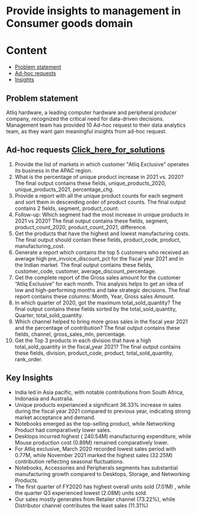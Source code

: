 # Provide insights to management in Consumer goods domain
# Content
* [Problem statement](https://github.com/kiransuryaa/Atliq-mart-s-Consumer-Goods-data-analysis/edit/main/README.md#problem-statement)
* [Ad-hoc requests](https://github.com/kiransuryaa/Atliq-mart-s-Consumer-Goods-data-analysis/edit/main/README.md#ad-hoc-requests-click_here_for_solutions)
* [Insights](https://github.com/kiransuryaa/Atliq-mart-s-Consumer-Goods-data-analysis/edit/main/README.md#key-insights)

## Problem statement
Atliq hardware, a leading computer hardware and peripheral producer company, recognized the critical need for data-driven decisions.
Management team has provided 10 Ad-hoc request to their data analytics team, as they want gain meaningful insights from ad-hoc request.

## Ad-hoc requests [Click_here_for_solutions]()
  1. Provide the list of markets in which customer "Atliq Exclusive" operates its business in the APAC region.
  2. What is the percentage of unique product increase in 2021 vs. 2020? The final output contains these fields, unique_products_2020, unique_products_2021, percentage_chg.
  3. Provide a report with all the unique product counts for each segment and sort them in descending order of product counts. The final output contains 2 fields, segment, product_count.
  4. Follow-up: Which segment had the most increase in unique products in 2021 vs 2020? The final output contains these fields, segment, product_count_2020, product_count_2021, difference.
  5. Get the products that have the highest and lowest manufacturing costs. The final output should contain these fields, product_code, product, manufacturing_cost.
  6. Generate a report which contains the top 5 customers who received an average high pre_invoice_discount_pct for the fiscal year 2021 and in the Indian market. The final output contains these fields, customer_code, customer, average_discount_percentage.
  7. Get the complete report of the Gross sales amount for the customer “Atliq Exclusive” for each month. This analysis helps to get an idea of low and high-performing months and take strategic decisions. The final report contains these columns: Month, Year, Gross sales Amount.
  8. In which quarter of 2020, got the maximum total_sold_quantity? The final output contains these fields sorted by the total_sold_quantity, Quarter, total_sold_quantity.
  9. Which channel helped to bring more gross sales in the fiscal year 2021 and the percentage of contribution? The final output contains these fields, channel, gross_sales_mln, percentage.
  10. Get the Top 3 products in each division that have a high total_sold_quantity in the fiscal_year 2021? The final output contains these fields, division, product_code, product, total_sold_quantity, rank_order.

## Key Insights

   * India led in Asia pacific, with notable contributions from South Africa, Indonasia and Australia. 
   * Unique products experianced a significant 36.33% increase in sales during the fiscal year 2021 compared to previous year, indicating strong market acceptance and demand.
   * Notebooks emerged as the top-selling product, while Networking Product had comparatively lower sales.
   * Desktops incurred highest ( 240.54M) manufacturing expenditure, while Mouse production cost (0.89M) remained comparatively lower.
   * For Atliq exclusive, March 2020 recorded lowest sales period with 0.77M, while November 2021 marked the highest sales (32.25M) contribution reflecting seasonal fluctuations.
   * Notebooks, Accessories and Peripherals segments has substantial manufacturing growth compared to Desktops, Storage, and Networking Products.
   * The first quarter of FY2020 has highest overall units sold (7.01M) , while the quarter Q3 experienced lowest (2.08M) units sold.
   * Our sales mostly generates from Retailer channel (73.22%), while Distributor channel contributes the least sales (11.31%)
 


